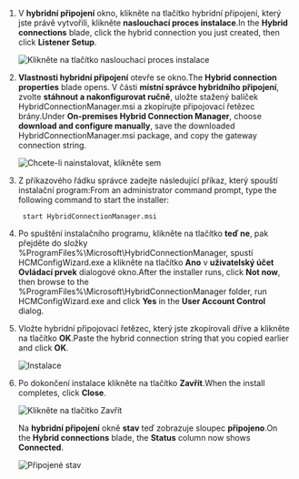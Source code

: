
1. <span data-ttu-id="18bf8-101">V **hybridní připojení** okno, klikněte na tlačítko hybridní připojení, který jste právě vytvořili, klikněte **naslouchací proces instalace**.</span><span class="sxs-lookup"><span data-stu-id="18bf8-101">In the **Hybrid connections** blade, click the hybrid connection you just created, then click **Listener Setup**.</span></span>
   
    ![Klikněte na tlačítko naslouchací proces instalace](./media/app-service-hybrid-connections-manager-install/D04ClickListenerSetup.png)
2. <span data-ttu-id="18bf8-103">**Vlastnosti hybridní připojení** otevře se okno.</span><span class="sxs-lookup"><span data-stu-id="18bf8-103">The **Hybrid connection properties** blade opens.</span></span> <span data-ttu-id="18bf8-104">V části **místní správce hybridního připojení**, zvolte **stáhnout a nakonfigurovat ručně**, uložte stažený balíček HybridConnectionManager.msi a zkopírujte připojovací řetězec brány.</span><span class="sxs-lookup"><span data-stu-id="18bf8-104">Under **On-premises Hybrid Connection Manager**, choose **download and configure manually**, save the downloaded HybridConnectionManager.msi package, and copy the gateway connection string.</span></span>
   
    ![Chcete-li nainstalovat, klikněte sem](./media/app-service-hybrid-connections-manager-install/D05ClickToInstallHCM.png)
3. <span data-ttu-id="18bf8-106">Z příkazového řádku správce zadejte následující příkaz, který spouští instalační program:</span><span class="sxs-lookup"><span data-stu-id="18bf8-106">From an administrator command prompt, type the following command to start the installer:</span></span>
   
        start HybridConnectionManager.msi
4. <span data-ttu-id="18bf8-107">Po spuštění instalačního programu, klikněte na tlačítko **teď ne**, pak přejděte do složky %ProgramFiles%\Microsoft\HybridConnectionManager, spustí HCMConfigWizard.exe a klikněte na tlačítko **Ano** v **uživatelský účet Ovládací prvek** dialogové okno.</span><span class="sxs-lookup"><span data-stu-id="18bf8-107">After the installer runs, click **Not now**, then browse to the %ProgramFiles%\Microsoft\HybridConnectionManager folder, run HCMConfigWizard.exe and click **Yes** in the **User Account Control** dialog.</span></span>
5. <span data-ttu-id="18bf8-108">Vložte hybridní připojovací řetězec, který jste zkopírovali dříve a klikněte na tlačítko **OK**.</span><span class="sxs-lookup"><span data-stu-id="18bf8-108">Paste the hybrid connection string that you copied earlier and click **OK**.</span></span> 
   
    ![Instalace](./media/app-service-hybrid-connections-manager-install/D08aHCMInstallManual.png)
6. <span data-ttu-id="18bf8-110">Po dokončení instalace klikněte na tlačítko **Zavřít**.</span><span class="sxs-lookup"><span data-stu-id="18bf8-110">When the install completes, click **Close**.</span></span>
   
    ![Klikněte na tlačítko Zavřít](./media/app-service-hybrid-connections-manager-install/D09HCMInstallComplete.png)
   
    <span data-ttu-id="18bf8-112">Na **hybridní připojení** okně **stav** teď zobrazuje sloupec **připojeno**.</span><span class="sxs-lookup"><span data-stu-id="18bf8-112">On the **Hybrid connections** blade, the **Status** column now shows **Connected**.</span></span> 
   
    ![Připojené stav](./media/app-service-hybrid-connections-manager-install/D10HCStatusConnected.png)

